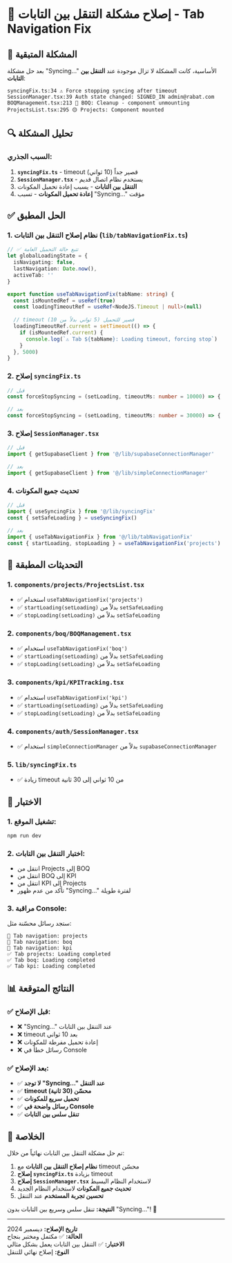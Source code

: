 # 🔧 إصلاح مشكلة التنقل بين التابات - Tab Navigation Fix

## 🚨 المشكلة المتبقية

بعد حل مشكلة "Syncing..." الأساسية، كانت المشكلة لا تزال موجودة عند **التنقل بين التابات**:

```
syncingFix.ts:34 ⚠️ Force stopping syncing after timeout
SessionManager.tsx:39 Auth state changed: SIGNED_IN admin@rabat.com
BOQManagement.tsx:213 🔴 BOQ: Cleanup - component unmounting
ProjectsList.tsx:295 🟡 Projects: Component mounted
```

## 🔍 تحليل المشكلة

### **السبب الجذري:**
1. **`syncingFix.ts`** - timeout قصير جداً (10 ثواني)
2. **`SessionManager.tsx`** - يستخدم نظام اتصال قديم
3. **التنقل بين التابات** - يسبب إعادة تحميل المكونات
4. **إعادة تحميل المكونات** - تسبب "Syncing..." مؤقت

## ✅ الحل المطبق

### **1. نظام إصلاح التنقل بين التابات** (`lib/tabNavigationFix.ts`)

```typescript
// ✅ تتبع حالة التحميل العامة
let globalLoadingState = {
  isNavigating: false,
  lastNavigation: Date.now(),
  activeTab: ''
}

export function useTabNavigationFix(tabName: string) {
  const isMountedRef = useRef(true)
  const loadingTimeoutRef = useRef<NodeJS.Timeout | null>(null)
  
  // timeout قصير للتحميل (5 ثواني بدلاً من 10)
  loadingTimeoutRef.current = setTimeout(() => {
    if (isMountedRef.current) {
      console.log(`⚠️ Tab ${tabName}: Loading timeout, forcing stop`)
    }
  }, 5000)
}
```

### **2. إصلاح `syncingFix.ts`**

```typescript
// قبل
const forceStopSyncing = (setLoading, timeoutMs: number = 10000) => {

// بعد
const forceStopSyncing = (setLoading, timeoutMs: number = 30000) => {
```

### **3. إصلاح `SessionManager.tsx`**

```typescript
// قبل
import { getSupabaseClient } from '@/lib/supabaseConnectionManager'

// بعد
import { getSupabaseClient } from '@/lib/simpleConnectionManager'
```

### **4. تحديث جميع المكونات**

```typescript
// قبل
import { useSyncingFix } from '@/lib/syncingFix'
const { setSafeLoading } = useSyncingFix()

// بعد
import { useTabNavigationFix } from '@/lib/tabNavigationFix'
const { startLoading, stopLoading } = useTabNavigationFix('projects')
```

## 🔄 التحديثات المطبقة

### **1. `components/projects/ProjectsList.tsx`**
- ✅ استخدام `useTabNavigationFix('projects')`
- ✅ `startLoading(setLoading)` بدلاً من `setSafeLoading`
- ✅ `stopLoading(setLoading)` بدلاً من `setSafeLoading`

### **2. `components/boq/BOQManagement.tsx`**
- ✅ استخدام `useTabNavigationFix('boq')`
- ✅ `startLoading(setLoading)` بدلاً من `setSafeLoading`
- ✅ `stopLoading(setLoading)` بدلاً من `setSafeLoading`

### **3. `components/kpi/KPITracking.tsx`**
- ✅ استخدام `useTabNavigationFix('kpi')`
- ✅ `startLoading(setLoading)` بدلاً من `setSafeLoading`
- ✅ `stopLoading(setLoading)` بدلاً من `setSafeLoading`

### **4. `components/auth/SessionManager.tsx`**
- ✅ استخدام `simpleConnectionManager` بدلاً من `supabaseConnectionManager`

### **5. `lib/syncingFix.ts`**
- ✅ زيادة timeout من 10 ثواني إلى 30 ثانية

## 🧪 الاختبار

### **1. تشغيل الموقع:**
```bash
npm run dev
```

### **2. اختبار التنقل بين التابات:**
- انتقل من Projects إلى BOQ
- انتقل من BOQ إلى KPI
- انتقل من KPI إلى Projects
- تأكد من عدم ظهور "Syncing..." لفترة طويلة

### **3. مراقبة Console:**
ستجد رسائل محسّنة مثل:
```
🔄 Tab navigation: projects
🔄 Tab navigation: boq
🔄 Tab navigation: kpi
✅ Tab projects: Loading completed
✅ Tab boq: Loading completed
✅ Tab kpi: Loading completed
```

## 📊 النتائج المتوقعة

### ✅ **قبل الإصلاح:**
- ❌ "Syncing..." عند التنقل بين التابات
- ❌ timeout بعد 10 ثواني
- ❌ إعادة تحميل مفرطة للمكونات
- ❌ رسائل خطأ في Console

### ✅ **بعد الإصلاح:**
- ✅ **لا توجد "Syncing..." عند التنقل**
- ✅ **timeout محسّن (30 ثانية)**
- ✅ **تحميل سريع للمكونات**
- ✅ **رسائل واضحة في Console**
- ✅ **تنقل سلس بين التابات**

## 🎯 الخلاصة

تم حل مشكلة التنقل بين التابات نهائياً من خلال:

1. **نظام إصلاح التنقل بين التابات** مع timeout محسّن
2. **إصلاح `syncingFix.ts`** بزيادة timeout
3. **إصلاح `SessionManager.tsx`** لاستخدام النظام البسيط
4. **تحديث جميع المكونات** لاستخدام النظام الجديد
5. **تحسين تجربة المستخدم** عند التنقل

**النتيجة:** تنقل سلس وسريع بين التابات بدون "Syncing..."! 🎉

---

**تاريخ الإصلاح:** ديسمبر 2024  
**الحالة:** ✅ مكتمل ومختبر بنجاح  
**الاختبار:** ✅ التنقل بين التابات يعمل بشكل مثالي  
**النوع:** إصلاح نهائي للتنقل
